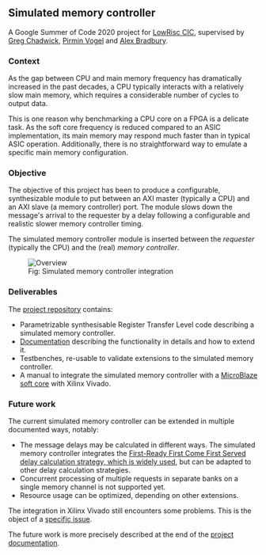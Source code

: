 ## Simulated memory controller

A Google Summer of Code 2020 project for [LowRisc CIC](https://www.lowrisc.org/), supervised by [Greg Chadwick](https://github.com/GregAC), [Pirmin Vogel](https://github.com/vogelpi) and [Alex Bradbury](https://github.com/asb).

### Context

As the gap between CPU and main memory frequency has dramatically increased in the past decades, a CPU typically interacts with a relatively slow main memory, which requires a considerable number of cycles to output data.

This is one reason why benchmarking a CPU core on a FPGA is a delicate task.
As the soft core frequency is reduced compared to an ASIC implementation, its main memory may respond much faster than in typical ASIC operation.
Additionally, there is no straightforward way to emulate a specific main memory configuration.

### Objective

The objective of this project has been to produce a configurable, synthesizable module to put between an AXI master (typically a CPU) and an AXI slave (a memory controller) port.
The module slows down the message's arrival to the requester by a delay following a configurable and realistic slower memory controller timing.

The simulated memory controller module is inserted between the _requester_ (typically the CPU) and the (real) _memory controller_.

<figure class="image">
  <img src="https://i.imgur.com/d8Mdtiu.png" alt="Overview">
  <figcaption>Fig: Simulated memory controller integration</figcaption>
</figure>

### Deliverables

The [project repository](https://github.com/lowRISC/gsoc-sim-mem) contains:
* Parametrizable synthesisable Register Transfer Level code describing a simulated memory controller.
* [Documentation](https://github.com/lowRISC/gsoc-sim-mem/blob/master/documentation.md) describing the functionality in details and how to extend it.
* Testbenches, re-usable to validate extensions to the simulated memory controller.
* A manual to integrate the simulated memory controller with a [MicroBlaze soft core](https://www.xilinx.com/products/design-tools/microblaze.html) with Xilinx Vivado.

### Future work

The current simulated memory controller can be extended in multiple documented ways, notably:

* The message delays may be calculated in different ways. The simulated memory controller integrates the [First-Ready First Come First Served delay calculation strategy, which is widely used](http://www-personal.umich.edu/~sphadke/docs/thesis.pdf), but can be adapted to other delay calculation strategies.
* Concurrent processing of multiple requests in separate banks on a single memory channel is not supported yet.
* Resource usage can be optimized, depending on other extensions.

The integration in Xilinx Vivado still encounters some problems.
This is the object of a [specific issue](https://github.com/lowRISC/gsoc-sim-mem/issues/18).

The future work is more precisely described at the end of the [project documentation](https://github.com/lowRISC/gsoc-sim-mem/blob/master/documentation.md).
